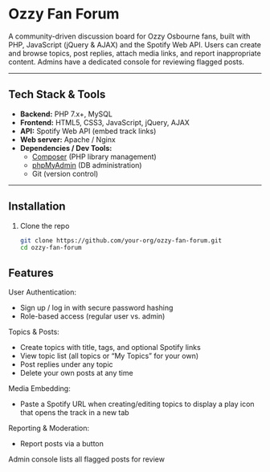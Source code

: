 # Ozzy Fan Forum

A community-driven discussion board for Ozzy Osbourne fans, built with PHP, JavaScript (jQuery & AJAX) and the Spotify Web API. Users can create and browse topics, post replies, attach media links, and report inappropriate content. Admins have a dedicated console for reviewing flagged posts.

---
## Tech Stack & Tools

- **Backend:** PHP 7.x+, MySQL  
- **Frontend:** HTML5, CSS3, JavaScript, jQuery, AJAX  
- **API:** Spotify Web API (embed track links)  
- **Web server:** Apache / Nginx  
- **Dependencies / Dev Tools:**  
  - [Composer](https://getcomposer.org/) (PHP library management)  
  - [phpMyAdmin](https://www.phpmyadmin.net/) (DB administration)  
  - Git (version control)  

---

##  Installation

1. Clone the repo  
   ```bash
   git clone https://github.com/your-org/ozzy-fan-forum.git
   cd ozzy-fan-forum

## Features
User Authentication:
  - Sign up / log in with secure password hashing
  - Role-based access (regular user vs. admin)

Topics & Posts:
  - Create topics with title, tags, and optional Spotify links
  - View topic list (all topics or “My Topics” for your own)
  - Post replies under any topic
  - Delete your own posts at any time
    
Media Embedding:
  - Paste a Spotify URL when creating/editing topics to display a play icon that opens the track in a new tab

Reporting & Moderation:
  - Report posts via a button

Admin console lists all flagged posts for review


